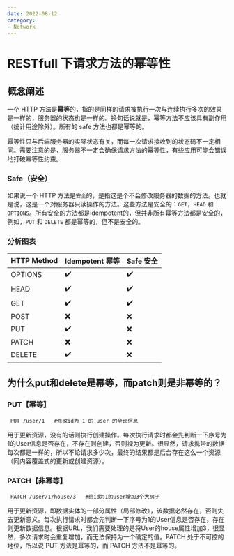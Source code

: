 ```yaml
---
date: 2022-08-12
category:
- Network
---
```


# RESTfull 下请求方法的幂等性

## 概念阐述

一个 HTTP 方法是**幂等**的，指的是同样的请求被执行一次与连续执行多次的效果是一样的，服务器的状态也是一样的。换句话说就是，幂等方法不应该具有副作用（统计用途除外）。所有的 safe 方法也都是幂等的。

幂等性只与后端服务器的实际状态有关，而每一次请求接收到的状态码不一定相同。需要注意的是，服务器不一定会确保请求方法的幂等性，有些应用可能会错误地打破幂等性约束。

### Safe（安全）

如果说一个 HTTP 方法是`安全`的，是指这是个不会修改服务器的数据的方法。也就是说，这是一个对服务器只读操作的方法。这些方法是安全的：`GET`，`HEAD` 和 `OPTIONS`。所有安全的方法都是idempotent的，但并非所有幂等方法都是安全的，例如，`PUT` 和 `DELETE` 都是幂等的，但不是安全的。

### 分析图表

| HTTP Method | Idempotent 幂等 | Safe 安全 |
| ----------- | --------------- | --------- |
| OPTIONS     | ✔️               | ✔️         |
| HEAD        | ✔️               | ✔️         |
| GET         | ✔️               | ✔️         |
| POST        | **❌**           | ❌         |
| PUT         | ✔️               | ❌         |
| PATCH       | **❌**           | ❌         |
| DELETE      | ✔️               | ❌         |

## 为什么put和delete是幂等，而patch则是非幂等的？

### PUT【幂等】

```http
 PUT /user/1   #修改id为 1 的 user 的全部信息
```

用于更新资源，没有的话则执行创建操作。每次执行请求时都会先判断一下序号为1的User信息是否存在，不存在则创建，否则视为更新。很显然，请求携带的数据每次都是一样的，所以不论请求多少次，最终的结果都是后台存在这么一个资源（同内容覆盖式的更新或创建资源）。

### PATCH【非幂等】

```http
 PATCH /user/1/house/3   #给id为1的user增加3个大房子
```

用于更新资源，即数据实体的一部分属性（局部修改），该数据必然存在，否则失去更新意义。每次执行请求时都会先判断一下序号为1的User信息是否存在，存在则更新数据信息。根据URL，我们需要处理的是将User的house属性增加3，很显然，多次请求时会重复增加，而无法保持为一个确定的值。PATCH 处于不可控的地位，所以说 PUT 方法是幂等的，而 PATCH 方法不是幂等的。

